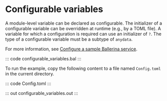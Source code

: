 # Configurable variables

A module-level variable can be declared as configurable. The initializer of a configurable variable can be overridden at runtime (e.g., by a TOML file). A variable for which a configuration is required can use an initializer of `?`. The type of a configurable variable must be a subtype of `anydata`.

For more information, see [Configure a sample Ballerina service](/learn/configure-a-sample-ballerina-service/).

::: code configurable_variables.bal :::

To run the example, copy the following content to a file named `Config.toml` in the current directory.

::: code Config.toml :::

::: out configurable_variables.out :::